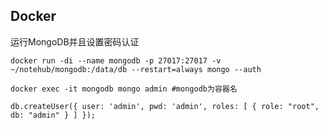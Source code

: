 ## Docker

运行MongoDB并且设置密码认证

```shell
docker run -di --name mongodb -p 27017:27017 -v ~/notehub/mongodb:/data/db --restart=always mongo --auth
 
docker exec -it mongodb mongo admin #mongodb为容器名

db.createUser({ user: 'admin', pwd: 'admin', roles: [ { role: "root", db: "admin" } ] }); 
```

